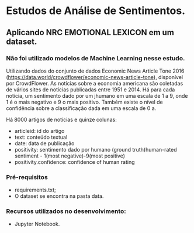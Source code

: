 # Estudos de Análise de Sentimentos. 

## Aplicando NRC EMOTIONAL LEXICON em um dataset.
### Não foi utilizado modelos de Machine Learning nesse estudo.
Utilizando dados do conjunto de dados Economic News Article Tone 2016 (https://data.world/crowdflower/economic-news-article-tone), disponível por CrowdFlower. As notícias sobre a economia americana são coletadas de vários sites de notícias publicadas entre 1951 e 2014. Há para cada notícia, um sentimento dado por um jhumano em uma escala de 1 a 9, onde 1 é o mais negativo e 9 o mais positivo. Também existe o nível de confidência sobre a classificação dada em uma escala de 0 a.

Há 8000 artigos de notícias e quinze colunas:

- articleid: id do artigo
- text: conteúdo textual 
- date: data de publicação
- positivity: sentimento dado por humano (ground truth)human-rated sentiment - 1(most negative)-9(most positive)
- positivity.confidence: confidence of human rating

### Pré-requisitos

 - requirements.txt;
 - O dataset se encontra na pasta data.

### Recursos utilizados no desenvolvimento:

- Jupyter Notebook.
